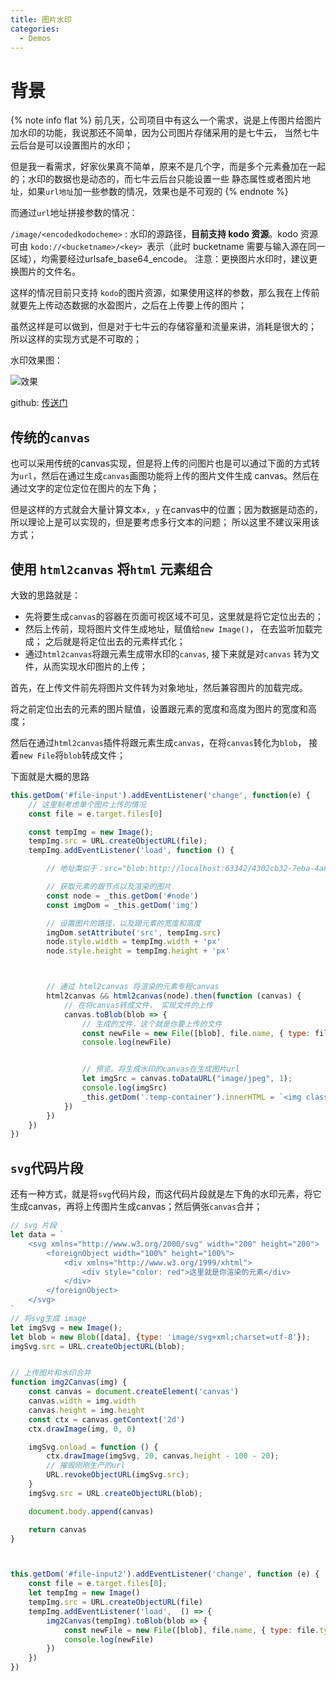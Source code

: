 ```yaml
---
title: 图片水印
categories:
  - Demos
---
```


# 背景

{% note info flat %}
前几天，公司项目中有这么一个需求，说是上传图片给图片加水印的功能，我说那还不简单，因为公司图片存储采用的是七牛云，
当然七牛云后台是可以设置图片的水印；

但是我一看需求，好家伙果真不简单，原来不是几个字，而是多个元素叠加在一起的；水印的数据也是动态的，而七牛云后台只能设置一些
静态属性或者图片地址，如果`url地址`加一些参数的情况，效果也是不可观的
{% endnote %}

而通过`url`地址拼接参数的情况：

`/image/<encodedkodocheme>` : 水印的源路径，**目前支持 kodo 资源**。kodo 资源可由 `kodo://<bucketname>/<key> `表示（此时 bucketname 需要与输入源在同一区域），均需要经过urlsafe_base64_encode。
注意：更换图片水印时，建议更换图片的文件名。

这样的情况目前只支持 `kodo`的图片资源，如果使用这样的参数，那么我在上传前就要先上传动态数据的水盈图片，之后在上传要上传的图片；

虽然这样是可以做到，但是对于七牛云的存储容量和流量来讲，消耗是很大的； 所以这样的实现方式是不可取的；

水印效果图：

![效果](http://qiniu.wangxiaoze.wang/hexo-blog/qn_canvas.svg)

github: [传送门](https://github.com/wangxiaoze-view/web-case/tree/main/js/img-canvas)

## 传统的`canvas`

也可以采用传统的canvas实现，但是将上传的问图片也是可以通过下面的方式转为`url`，然后在通过生成`canvas`画图功能将上传的图片文件生成
canvas。然后在通过文字的定位定位在图片的左下角；

但是这样的方式就会大量计算文本`x, y` 在canvas中的位置；因为数据是动态的，所以理论上是可以实现的，但是要考虑多行文本的问题； 所以这里不建议采用该方式；

## 使用 `html2canvas` 将`html`   元素组合

大致的思路就是：

- 先将要生成`canvas`的容器在页面可视区域不可见，这里就是将它定位出去的；
- 然后上传前，现将图片文件生成地址，赋值给`new Image()`， 在去监听加载完成； 之后就是将定位出去的元素样式化；
- 通过`html2canvas`将跟元素生成带水印的`canvas`, 接下来就是对`canvas` 转为文件，从而实现水印图片的上传；

首先，在上传文件前先将图片文件转为对象地址，然后兼容图片的加载完成。

将之前定位出去的元素的图片赋值，设置跟元素的宽度和高度为图片的宽度和高度；

然后在通过`html2canvas`插件将跟元素生成`canvas`，在将`canvas`转化为`blob`， 接着`new File`将`blob`转成文件；

下面就是大概的思路

``` js
this.getDom('#file-input').addEventListener('change', function(e) {
    // 这里制考虑单个图片上传的情况
    const file = e.target.files[0]

    const tempImg = new Image();
    tempImg.src = URL.createObjectURL(file);
    tempImg.addEventListener('load', function () {

        // 地址类似于：src="blob:http://localhost:63342/4302cb32-7eba-4a89-bd4a-66649bce781e"

        // 获取元素的跟节点以及渲染的图片
        const node = _this.getDom('#node')
        const imgDom = _this.getDom('img')

        // 设置图片的路径，以及跟元素的宽度和高度
        imgDom.setAttribute('src', tempImg.src)
        node.style.width = tempImg.width + 'px'
        node.style.height = tempImg.height + 'px'



        // 通过 html2canvas 将渲染的元素专程canvas
        html2canvas && html2canvas(node).then(function (canvas) {
            // 在将canvas转成文件， 实现文件的上传
            canvas.toBlob(blob => {
                // 生成的文件，这个就是你要上传的文件
                const newFile = new File([blob], file.name, { type: file.type })
                console.log(newFile)


                // 预览。将生成水印的canvas在生成图片url
                let imgSrc = canvas.toDataURL("image/jpeg", 1);
                console.log(imgSrc)
                _this.getDom('.temp-container').innerHTML = `<img class="show" style="width: ${tempImg.width}px; height: ${tempImg.height}px" src="${imgSrc}" alt="" />`;
            })
        })
    })
})

```


## `svg`代码片段

还有一种方式，就是将`svg`代码片段，而这代码片段就是左下角的水印元素，将它生成canvas，再将上传图片生成canvas；然后俩张`canvas`合并；

``` js
// svg 片段
let data = `
    <svg xmlns="http://www.w3.org/2000/svg" width="200" height="200">
        <foreignObject width="100%" height="100%">
            <div xmlns="http://www.w3.org/1999/xhtml">
                <div style="color: red">这里就是你渲染的元素</div>
            </div>
        </foreignObject>
    </svg>
`
// 将svg生成 image
let imgSvg = new Image();
let blob = new Blob([data], {type: 'image/svg+xml;charset=utf-8'});
imgSvg.src = URL.createObjectURL(blob);


// 上传图片和水印合并
function img2Canvas(img) {
    const canvas = document.createElement('canvas')
    canvas.width = img.width
    canvas.height = img.height
    const ctx = canvas.getContext('2d')
    ctx.drawImage(img, 0, 0)

    imgSvg.onload = function () {
        ctx.drawImage(imgSvg, 20, canvas.height - 100 - 20);
        // 摧毁刚刚生产的url
        URL.revokeObjectURL(imgSvg.src);
    }
    imgSvg.src = URL.createObjectURL(blob);

    document.body.append(canvas)

    return canvas
}



this.getDom('#file-input2').addEventListener('change', function (e) {
    const file = e.target.files[0];
    let tempImg = new Image()
    tempImg.src = URL.createObjectURL(file)
    tempImg.addEventListener('load',  () => {
        img2Canvas(tempImg).toBlob(blob => {
            const newFile = new File([blob], file.name, { type: file.type })
            console.log(newFile)
        })
    })
})

```
